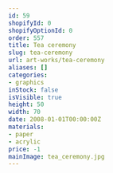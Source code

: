 ```yaml
---
id: 59
shopifyId: 0
shopifyOptionId: 0
order: 557
title: Tea ceremony
slug: tea-ceremony
url: art-works/tea-ceremony
aliases: []
categories:
- graphics
inStock: false
isVisible: true
height: 50
width: 70
date: 2008-01-01T00:00:00Z
materials:
- paper
- acrylic
price: -1
mainImage: tea_ceremony.jpg
---
```

